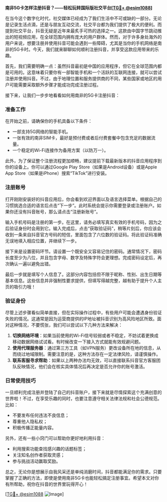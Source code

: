 **南非5G卡怎样注册抖音？——轻松玩转国际版社交平台[[TG💪+ @esim1088](https://t.me/s/esim1088)]**

在当今这个数字化时代，社交媒体已经成为了我们生活中不可或缺的一部分。无论是记录生活点滴，还是与朋友互动交流，社交平台都为我们提供了极大的便利。而提到社交平台，抖音无疑是近年来最炙手可热的选择之一。这款由中国字节跳动推出的短视频应用，在全球范围内拥有庞大的用户群体。然而，对于许多身处海外的用户来说，想要注册并使用抖音可能会遇到一些障碍，尤其是当你的手机网络是南非的5G卡时。今天，我们就来聊聊如何顺利注册抖音，并享受这款应用带来的乐趣。

首先，我们需要明确一点：虽然抖音最初是中国的应用程序，但它在全球范围内都是可用的。这意味着只要你有一部智能手机和一个活跃的互联网连接，就可以尝试注册并使用抖音。不过，由于地理位置和服务提供商的不同，某些国家或地区的用户可能需要采取额外步骤才能成功完成注册过程。

接下来，让我们一步步地看看如何用南非的5G卡注册抖音：

### 准备工作

在开始之前，请确保你的手机具备以下条件：
- 一部支持5G网络的智能手机。
- 一张有效的南非SIM卡，最好是预付费或者后付费套餐中包含充足的数据流量。
- 一个稳定的Wi-Fi连接作为备用方案（以防万一）。

此外，为了保证整个注册流程更加顺畅，建议提前下载最新版本的抖音应用程序到你的设备上。你可以通过Google Play Store（如果是Android设备）或是Apple App Store（如果是iPhone）搜索“TikTok”进行安装。

### 注册账号

打开刚刚安装好的抖音应用后，你会看到欢迎界面以及语言选择菜单。根据自己的习惯挑选合适的语言后点击“下一步”。此时系统会提示你需要登录或注册账户。如果你还没有抖音账号，那么请点击“注册新账号”。

输入手机号码是注册的第一步。在这里，请务必填写真实有效的手机号码，因为之后验证身份时会用到它。输入完成后，点击“获取验证码”，稍等片刻后，你应该会收到一条来自抖音官方号码的短信，里面包含了六位数的验证码。将此验证码准确无误地填入相应位置，并继续下一步。

接下来是设置密码环节。请设置一个既安全又容易记住的密码。通常情况下，密码长度至少为八位，并且包含字母、数字及特殊字符会更理想。完成密码设定后，再次确认一遍以避免出错。

最后一步就是填写个人信息了。这部分内容包括但不限于昵称、性别、出生日期等基本信息。这些信息并非强制性要求提供，但填写得越完整，越有助于提升个人主页的吸引力哦！

### 验证身份

尽管上述步骤看似简单直接，但在实际操作过程中，有些用户可能会遭遇身份验证失败的情况。这通常是因为运营商提供的IP地址被抖音识别为高风险地区所致。面对这种情况，不要慌张，我们可以尝试以下几种方法来解决：

1. **切换网络环境**：如果当前使用的Wi-Fi信号较弱或者不稳定，不妨试着更换成移动数据网络试试看。有时候改变一下接入方式就能有效规避问题。
2. **使用代理服务器**：通过第三方工具（如VPN服务）更改设备所在地的信息，从而绕过地域限制。需要注意的是，这种方法存在一定法律风险，请谨慎操作。
3. **联系客服寻求帮助**：如果以上两种办法均无效，可以直接联系抖音官方客服团队反映情况，他们会在核实具体情况后再决定是否允许你的账号激活。

### 日常使用技巧

一旦顺利完成注册并登陆了自己的抖音账户，接下来就是尽情探索这个充满创意的世界啦！不过，在享受乐趣的同时，也要注意遵守相关法律法规和社会公德规范。比如：
- 不要发布任何违法不良信息；
- 尊重他人隐私权；
- 积极传播正能量内容。

另外，还有一些小窍门可以帮助你更好地利用抖音：
- 利用搜索功能查找感兴趣的话题标签；
- 关注知名创作者获取灵感；
- 参与挑战活动赢取奖励。

总之，无论你是想展示自我风采还是单纯消磨时间，抖音都能满足你的需求。只要掌握了正确的方法，即使是使用南非5G卡也能轻松搞定注册事宜。希望本文对你有所帮助，祝你在抖音的世界里玩得开心！

[[TG💪+ @esim1088](https://t.me/s/esim1088) ![Image](https://i.postimg.cc/4NQfJmqS/Snipaste-2025-05-13-00-14-12.png)]